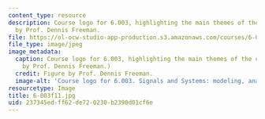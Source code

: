 ```yaml
---
content_type: resource
description: Course logo for 6.003, highlighting the main themes of the course. Figure
  by Prof. Dennis Freeman.
file: https://ol-ocw-studio-app-production.s3.amazonaws.com/courses/6-003-signals-and-systems-fall-2011/237345edff62de720230b2390d01cf6e_6-003f11.jpg
file_type: image/jpeg
image_metadata:
  caption: Course logo for 6.003, highlighting the main themes of the course. (Figure
    by Prof. Dennis Freeman.)
  credit: Figure by Prof. Dennis Freeman.
  image-alt: 'Course logo for 6.003. Signals and Systems: modeling, analysis, design.'
resourcetype: Image
title: 6-003f11.jpg
uid: 237345ed-ff62-de72-0230-b2390d01cf6e
---
```

